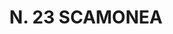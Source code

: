 ---
title: "N. 23 SCAMONEA"
plant-name: "N. 23"
plant-number: "023"
plant-xml: "/assets/xml/plant023.xml"
plant-img1: "/assets/img/plant023_verso.jpg"
plant-img2: "/assets/img/plant023.jpg"
plant-title: "N. 23 SCAMONEA"
plant-taxon-link: "http://www.worldfloraonline.org/taxon/wfo-0001298534"
plant-taxon-link: "[Convolvolus Scammonia L.]"
layout: single-xml
---